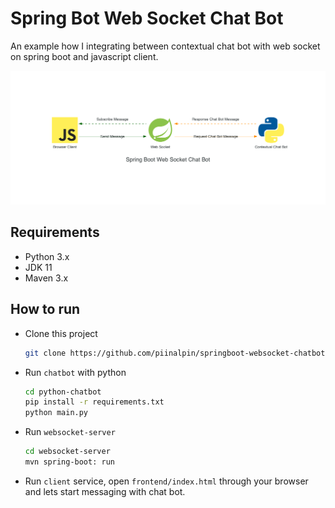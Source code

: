 # Spring Bot Web Socket Chat Bot

An example how I integrating between contextual chat bot with web socket on spring boot and javascript client.

![Spring Bot Web Socket Chat BOt](img/spring_boot_web_socket_chat_bot.png)

## Requirements

- Python 3.x
- JDK 11
- Maven 3.x

## How to run

- Clone this project 
    ```bash
    git clone https://github.com/piinalpin/springboot-websocket-chatbot.git
    ```
- Run `chatbot` with python
    ```bash
    cd python-chatbot
    pip install -r requirements.txt
    python main.py
    ```
- Run `websocket-server`
    ```bash
    cd websocket-server
    mvn spring-boot: run
    ```
- Run `client` service, open `frontend/index.html` through your browser and lets start messaging with chat bot.